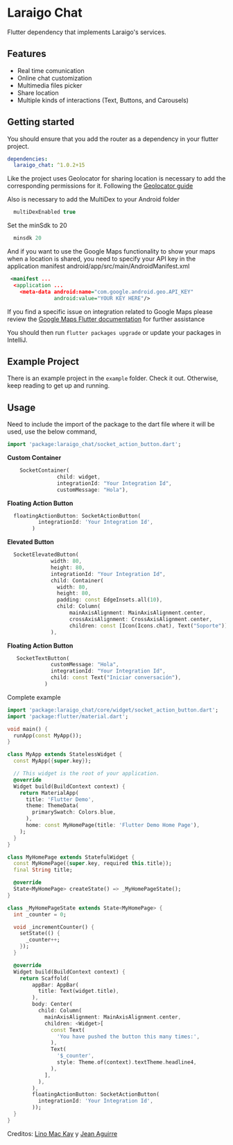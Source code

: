 # Laraigo Chat

Flutter dependency that implements Laraigo's services.

## Features

- Real time comunication
- Online chat customization
- Multimedia files picker
- Share location
- Multiple kinds of interactions (Text, Buttons, and Carousels)

## Getting started

You should ensure that you add the router as a dependency in your flutter project.

```yaml
dependencies:
  laraigo_chat: ^1.0.2+15
```

Like the project uses Geolocator for sharing location is necessary to add the corresponding permissions for it. Following the [Geolocator guide](https://pub.dev/packages/geolocator)

Also is necessary to add the MultiDex to your Android folder

```kotlin
  multiDexEnabled true
```

Set the minSdk to 20

```kotlin
  minsdk 20
```

And if you want to use the Google Maps functionality to show your maps when a location is shared, you need to specify your API key in the application manifest android/app/src/main/AndroidManifest.xml

```xml
 <manifest ...
  <application ...
    <meta-data android:name="com.google.android.geo.API_KEY"
               android:value="YOUR KEY HERE"/>
```

If you find a specific issue on integration related to Google Maps please review the [Google Maps Flutter documentation](https://pub.dev/packages/google_maps_flutter) for further assistance

You should then run `flutter packages upgrade` or update your packages in IntelliJ.

## Example Project

There is an example project in the `example` folder. Check it out. Otherwise, keep reading to get up and running.

## Usage

Need to include the import of the package to the dart file where it will be used, use the below command,

```dart
import 'package:laraigo_chat/socket_action_button.dart';
```

**Custom Container**

```dart
    SocketContainer(
                child: widget,
                integrationId: "Your Integration Id",
                customMessage: "Hola"),
```

**Floating Action Button**

```dart
  floatingActionButton: SocketActionButton(
          integrationId: 'Your Integration Id',
        )
```

**Elevated Button**

```dart
  SocketElevatedButton(
              width: 80,
              height: 80,
              integrationId: "Your Integration Id",
              child: Container(
                width: 80,
                height: 80,
                padding: const EdgeInsets.all(10),
                child: Column(
                    mainAxisAlignment: MainAxisAlignment.center,
                    crossAxisAlignment: CrossAxisAlignment.center,
                    children: const [Icon(Icons.chat), Text("Soporte")]),
              ),
```

**Floating Action Button**

```dart
   SocketTextButton(
              customMessage: "Hola",
              integrationId: "Your Integration Id",
              child: const Text("Iniciar conversación"),
            )
```

Complete example

```dart
import 'package:laraigo_chat/core/widget/socket_action_button.dart';
import 'package:flutter/material.dart';

void main() {
  runApp(const MyApp());
}

class MyApp extends StatelessWidget {
  const MyApp({super.key});

  // This widget is the root of your application.
  @override
  Widget build(BuildContext context) {
    return MaterialApp(
      title: 'Flutter Demo',
      theme: ThemeData(
        primarySwatch: Colors.blue,
      ),
      home: const MyHomePage(title: 'Flutter Demo Home Page'),
    );
  }
}

class MyHomePage extends StatefulWidget {
  const MyHomePage({super.key, required this.title});
  final String title;

  @override
  State<MyHomePage> createState() => _MyHomePageState();
}

class _MyHomePageState extends State<MyHomePage> {
  int _counter = 0;

  void _incrementCounter() {
    setState(() {
      _counter++;
    });
  }

  @override
  Widget build(BuildContext context) {
    return Scaffold(
        appBar: AppBar(
          title: Text(widget.title),
        ),
        body: Center(
          child: Column(
            mainAxisAlignment: MainAxisAlignment.center,
            children: <Widget>[
              const Text(
                'You have pushed the button this many times:',
              ),
              Text(
                '$_counter',
                style: Theme.of(context).textTheme.headline4,
              ),
            ],
          ),
        ),
        floatingActionButton: SocketActionButton(
          integrationId: 'Your Integration Id',
        ));
  }
}

```

Creditos: [Lino Mac Kay](https://github.com/LinoMacKay) y [Jean Aguirre](https://github.com/jeanmarko2703)
